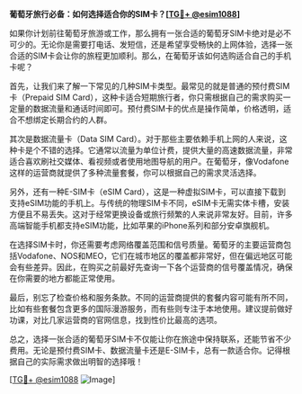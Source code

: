 **葡萄牙旅行必备：如何选择适合你的SIM卡？[[TG💪+ @esim1088](https://t.me/s/esim1088)]**

如果你计划前往葡萄牙旅游或工作，那么拥有一张合适的葡萄牙SIM卡绝对是必不可少的。无论你是需要打电话、发短信，还是希望享受畅快的上网体验，选择一张合适的SIM卡会让你的旅程更加顺利。那么，在葡萄牙该如何选购适合自己的手机卡呢？

首先，让我们来了解一下常见的几种SIM卡类型。最常见的就是普通的预付费SIM卡（Prepaid SIM Card），这种卡适合短期旅行者，你只需根据自己的需求购买一定量的数据流量和通话时间即可。预付费SIM卡的优点是操作简单，价格透明，适合不想绑定长期合约的人群。

其次是数据流量卡（Data SIM Card）。对于那些主要依赖手机上网的人来说，这种卡是个不错的选择。它通常以流量为单位计费，提供大量的高速数据流量，非常适合喜欢刷社交媒体、看视频或者使用地图导航的用户。在葡萄牙，像Vodafone这样的运营商就提供了多种流量套餐，你可以根据自己的需求灵活选择。

另外，还有一种E-SIM卡（eSIM Card），这是一种虚拟SIM卡，可以直接下载到支持eSIM功能的手机上。与传统的物理SIM卡不同，eSIM卡无需实体卡槽，安装方便且不易丢失。这对于经常更换设备或旅行频繁的人来说非常友好。目前，许多高端智能手机都支持eSIM功能，比如苹果的iPhone系列和部分安卓旗舰机。

在选择SIM卡时，你还需要考虑网络覆盖范围和信号质量。葡萄牙的主要运营商包括Vodafone、NOS和MEO，它们在城市地区的覆盖都非常好，但在偏远地区可能会有些差异。因此，在购买之前最好先查询一下各个运营商的信号覆盖情况，确保在你需要的地方都能正常使用。

最后，别忘了检查价格和服务条款。不同的运营商提供的套餐内容可能有所不同，比如有些套餐包含更多的国际漫游服务，而有些则专注于本地使用。建议提前做好功课，对比几家运营商的官网信息，找到性价比最高的选项。

总之，选择一张合适的葡萄牙SIM卡不仅能让你在旅途中保持联系，还能节省不少费用。无论是预付费SIM卡、数据流量卡还是E-SIM卡，总有一款适合你。记得根据自己的实际需求做出明智的选择哦！

[[TG💪+ @esim1088](https://t.me/s/esim1088) ![Image](https://i.postimg.cc/4NQfJmqS/Snipaste-2025-05-13-00-14-12.png)]